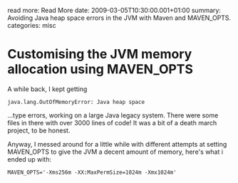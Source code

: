 read more: Read More
date: 2009-03-05T10:30:00.001+01:00
summary: Avoiding Java heap space errors in the JVM with Maven and MAVEN_OPTS.
categories: misc

# Customising the JVM memory allocation using MAVEN_OPTS

A while back, I kept getting 

	java.lang.OutOfMemoryError: Java heap space 

...type errors, working on a large Java legacy system. There were some files in there with over 3000 lines of code! It was a bit of a death march project, to be honest.

Anyway, I messed around for a little while with different attempts at setting MAVEN_OPTS to give the JVM a decent amount of memory, here's what i ended up with:

	MAVEN_OPTS='-Xms256m -XX:MaxPermSize=1024m -Xmx1024m'

